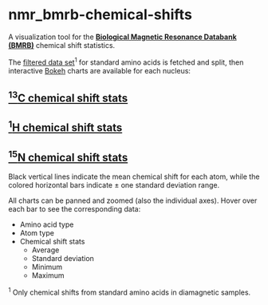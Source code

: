 # nmr_bmrb-chemical-shifts

A visualization tool for the [**Biological Magnetic Resonance Databank (BMRB)**](http://www.bmrb.wisc.edu/) chemical shift statistics.

The [filtered data set](http://www.bmrb.wisc.edu/ref_info/stats.php?set=filt&restype=aa&output=html)<sup>1</sup> for standard amino acids is fetched and 
split, then interactive [Bokeh](https://docs.bokeh.org/en/latest/index.html)
 charts are available for each nucleus:

## [<sup>13</sup>C chemical shift stats](https://miguelarbesu.github.io/nmr_bmrb-chemical-shifts/html/C_bmrb_cs_stats_filtered.html) 

## [<sup>1</sup>H chemical shift stats](https://miguelarbesu.github.io/nmr_bmrb-chemical-shifts/html/H_bmrb_cs_stats_filtered.html)

## [<sup>15</sup>N chemical shift stats](https://miguelarbesu.github.io/nmr_bmrb-chemical-shifts/html/N_bmrb_cs_stats_filtered.html)

Black vertical lines indicate the mean chemical shift for each atom, while
the colored horizontal bars indicate ± one standard deviation range.

All charts can be panned and zoomed (also the individual axes). Hover over each bar to see the corresponding data:
- Amino acid type
- Atom type
- Chemical shift stats
    - Average
    - Standard deviation
    - Minimum
    - Maximum


<sup>1</sup> Only chemical shifts from standard amino acids in diamagnetic samples.